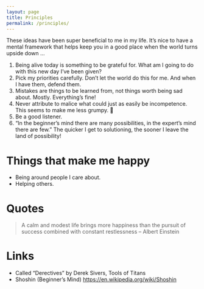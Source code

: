 ```yaml
---
layout: page
title: Principles
permalink: /principles/
---
```


These ideas have been super beneficial to me in my life. It’s nice to have a mental framework that helps keep you in a good place when the world turns upside down …

1. Being alive today is something to be grateful for. What am I going to do with this new day I’ve been given?
2. Pick my priorities carefully. Don’t let the world do this for me. And when I have them, defend them.
3. Mistakes are things to be learned from, not things worth being sad about. Mostly. Everything’s fine!
4. Never attribute to malice what could just as easily be incompetence. This seems to make me less grumpy. 🙂
5. Be a good listener.
6. “In the beginner’s mind there are many possibilities, in the expert’s mind there are few.” The quicker I get to solutioning, the sooner I leave the land of possibility!

# Things that make me happy
- Being around people I care about.
- Helping others.

# Quotes
> A calm and modest life brings more happiness than the pursuit of success combined with constant restlessness – Albert Einstein

# Links
- Called “Derectives” by Derek Sivers, Tools of Titans
- Shoshin (Beginner’s Mind) https://en.wikipedia.org/wiki/Shoshin
